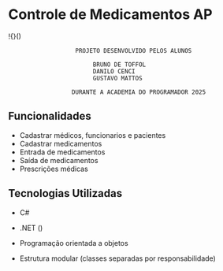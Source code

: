 # Controle de Medicamentos AP

!{}()

````
				   PROJETO DESENVOLVIDO PELOS ALUNOS
						
						BRUNO DE TOFFOL
						DANILO CENCI
						GUSTAVO MATTOS

				  DURANTE A ACADEMIA DO PROGRAMADOR 2025
````

## Funcionalidades

- Cadastrar médicos, funcionarios e pacientes
- Cadastrar medicamentos
- Entrada de medicamentos
- Saída de medicamentos
- Prescrições médicas

## Tecnologias Utilizadas
- C#

- .NET ()

- Programação orientada a objetos

- Estrutura modular (classes separadas por responsabilidade)

